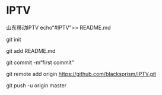 # IPTV
山东移动IPTV
echo“#IPTV”>> README.md 

git init 

git add README.md 

git commit -m“first commit” 

git remote add origin https://github.com/blacksprism/IPTV.git

 git push -u origin master
